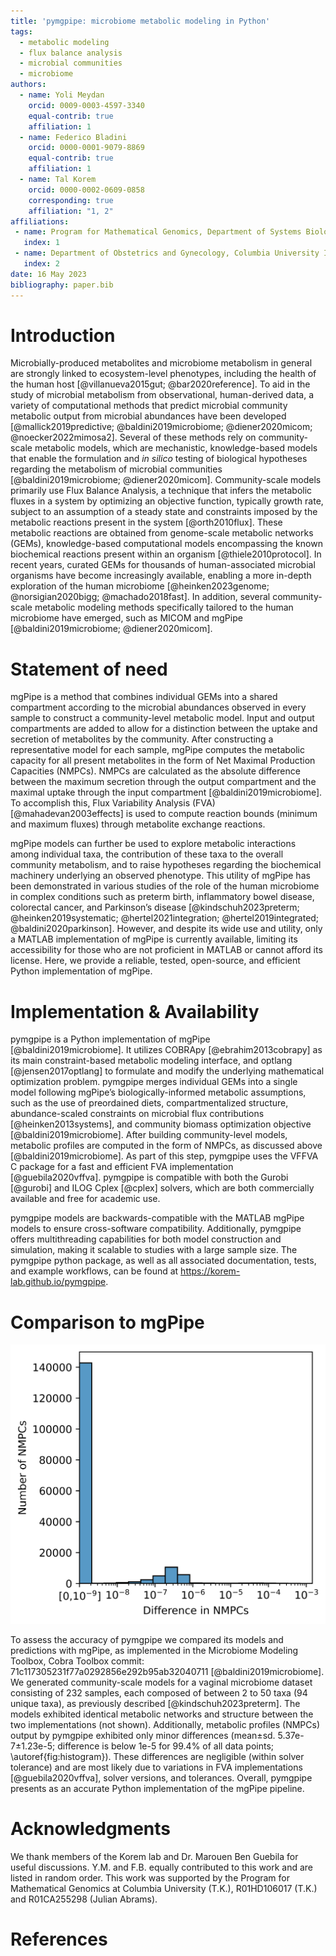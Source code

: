 ```yaml
---
title: 'pymgpipe: microbiome metabolic modeling in Python'
tags:
  - metabolic modeling
  - flux balance analysis
  - microbial communities
  - microbiome
authors:
  - name: Yoli Meydan
    orcid: 0009-0003-4597-3340
    equal-contrib: true
    affiliation: 1
  - name: Federico Bladini
    orcid: 0000-0001-9079-8869
    equal-contrib: true 
    affiliation: 1
  - name: Tal Korem
    orcid: 0000-0002-0609-0858
    corresponding: true 
    affiliation: "1, 2"
affiliations:
 - name: Program for Mathematical Genomics, Department of Systems Biology, Columbia University Irving Medical Center, New York, NY, USA.
   index: 1
 - name: Department of Obstetrics and Gynecology, Columbia University Irving Medical Center, New York, NY, USA.
   index: 2
date: 16 May 2023
bibliography: paper.bib
---
```


# Introduction

Microbially-produced metabolites and microbiome metabolism in general are strongly linked to ecosystem-level phenotypes, including the health of the human host [@villanueva2015gut; @bar2020reference]. To aid in the study of microbial metabolism from observational, human-derived data, a variety of computational methods that predict microbial community metabolic output from microbial abundances have been developed [@mallick2019predictive; @baldini2019microbiome; @diener2020micom; @noecker2022mimosa2]. Several of these methods rely on community-scale metabolic models, which are mechanistic, knowledge-based models that enable the formulation and *in silico* testing of biological hypotheses regarding the metabolism of microbial communities [@baldini2019microbiome; @diener2020micom]. Community-scale models primarily use Flux Balance Analysis, a technique that infers the metabolic fluxes in a system by optimizing an objective function, typically growth rate, subject to an assumption of a steady state and constraints imposed by the metabolic reactions present in the system [@orth2010flux]. These metabolic reactions are obtained from genome-scale metabolic networks (GEMs), knowledge-based computational models encompassing the known biochemical   reactions present within an organism [@thiele2010protocol]. In recent years, curated GEMs for thousands of human-associated microbial organisms have become increasingly available, enabling a more in-depth exploration of the human microbiome [@heinken2023genome; @norsigian2020bigg; @machado2018fast].  In addition, several community-scale metabolic modeling methods specifically tailored to the human microbiome have emerged, such as MICOM and mgPipe [@baldini2019microbiome; @diener2020micom].

# Statement of need

mgPipe is a method that combines individual GEMs into a shared compartment according to the microbial abundances observed in every sample to construct a community-level metabolic model. Input and output compartments are added to allow for a distinction between the uptake and secretion of metabolites by the community. After constructing a representative model for each sample, mgPipe computes the metabolic capacity for all present metabolites in the form of Net Maximal Production Capacities (NMPCs). NMPCs are calculated as the absolute difference between the maximum secretion through the output compartment and the maximal uptake through the input compartment [@baldini2019microbiome]. To accomplish this, Flux Variability Analysis (FVA) [@mahadevan2003effects] is used to compute reaction bounds (minimum and maximum fluxes) through metabolite exchange reactions. 

mgPipe models can further be used to explore metabolic interactions among individual taxa, the contribution of these taxa to the overall community metabolism, and to raise hypotheses regarding the biochemical machinery underlying an observed phenotype. This utility of mgPipe has been demonstrated in various studies of the role of the human microbiome in complex conditions such as preterm birth, inflammatory bowel disease, colorectal cancer, and Parkinson’s disease [@kindschuh2023preterm; @heinken2019systematic; @hertel2021integration; @hertel2019integrated; @baldini2020parkinson]. However, and despite its wide use and utility, only a MATLAB implementation of mgPipe is currently available, limiting its accessibility for those who are not proficient in MATLAB or cannot afford its license. Here, we provide a reliable, tested, open-source, and efficient Python implementation of mgPipe.

# Implementation & Availability

pymgpipe is a Python implementation of mgPipe [@baldini2019microbiome]. It utilizes COBRApy [@ebrahim2013cobrapy] as its main constraint-based metabolic modeling interface, and optlang [@jensen2017optlang] to formulate and modify the underlying mathematical optimization problem. pymgpipe merges individual GEMs into a single model following  mgPipe’s biologically-informed metabolic assumptions, such as the use of preordained  diets, compartmentalized structure, abundance-scaled constraints on microbial flux contributions [@heinken2013systems], and community biomass optimization objective [@baldini2019microbiome]. After building community-level models, metabolic profiles are computed in the form of NMPCs, as discussed above [@baldini2019microbiome]. As part of this step, pymgpipe uses the VFFVA C package for a fast and efficient FVA implementation [@guebila2020vffva]. pymgpipe is compatible with both the Gurobi [@gurobi] and ILOG Cplex [@cplex] solvers, which are both commercially available and free for academic use.

pymgpipe models are backwards-compatible with the MATLAB mgPipe models to ensure cross-software compatibility. Additionally, pymgpipe offers multithreading capabilities for both model construction and simulation, making it scalable to studies with a large sample size. The pymgpipe python package, as well as all associated documentation, tests, and example workflows, can be found at https://korem-lab.github.io/pymgpipe.

# Comparison to mgPipe

![Histogram of magnitude of differences in NMPCs between mgPipe and pymgpipe.\label{fig:histogram}](figure.png)

To assess the accuracy of pymgpipe we compared its models and predictions with mgPipe, as implemented in the Microbiome Modeling Toolbox, Cobra Toolbox commit:  71c117305231f77a0292856e292b95ab32040711 [@baldini2019microbiome]. We generated community-scale models for a vaginal microbiome dataset consisting of 232 samples, each composed of between 2 to 50 taxa (94 unique taxa), as previously described [@kindschuh2023preterm]. The models exhibited identical metabolic networks and structure between the two implementations (not shown). Additionally, metabolic profiles (NMPCs) output by pymgpipe exhibited only minor differences (mean±sd. 5.37e-7±1.23e-5; difference is below 1e-5 for 99.4% of all data points; \autoref{fig:histogram}). These differences are negligible (within solver tolerance) and are most likely due to variations in FVA implementations [@guebila2020vffva], solver versions, and tolerances. Overall, pymgpipe presents as an accurate Python implementation of the mgPipe pipeline. 

# Acknowledgments 

We thank members of the Korem lab and Dr. Marouen Ben Guebila for useful discussions. Y.M. and F.B. equally contributed to this work and are listed in random order. This work was supported by the Program for Mathematical Genomics at Columbia University (T.K.), R01HD106017 (T.K.) and R01CA255298 (Julian Abrams). 

# References 

